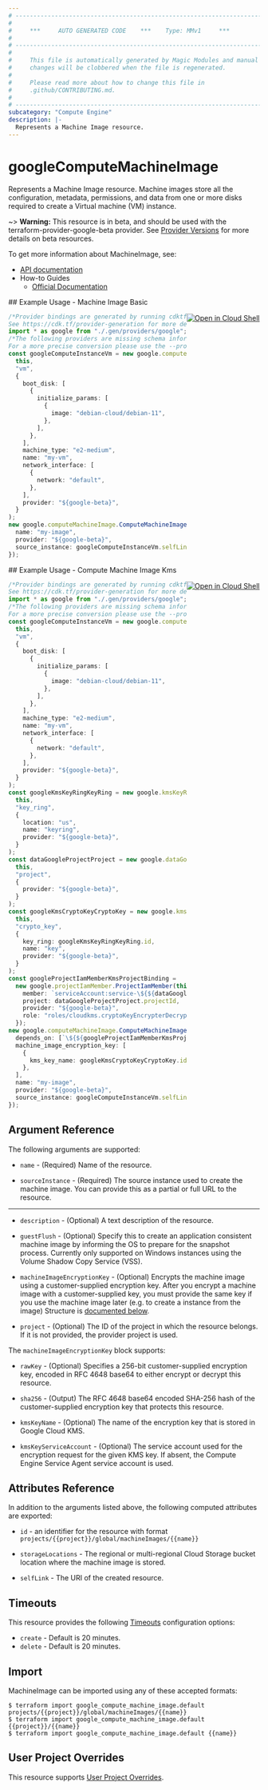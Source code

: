 ```yaml
---
# ----------------------------------------------------------------------------
#
#     ***     AUTO GENERATED CODE    ***    Type: MMv1     ***
#
# ----------------------------------------------------------------------------
#
#     This file is automatically generated by Magic Modules and manual
#     changes will be clobbered when the file is regenerated.
#
#     Please read more about how to change this file in
#     .github/CONTRIBUTING.md.
#
# ----------------------------------------------------------------------------
subcategory: "Compute Engine"
description: |-
  Represents a Machine Image resource.
---
```


# googleComputeMachineImage

Represents a Machine Image resource. Machine images store all the configuration,
metadata, permissions, and data from one or more disks required to create a
Virtual machine (VM) instance.

\~> **Warning:** This resource is in beta, and should be used with the terraform-provider-google-beta provider.
See [Provider Versions](https://terraform.io/docs/providers/google/guides/provider_versions.html) for more details on beta resources.

To get more information about MachineImage, see:

* [API documentation](https://cloud.google.com/compute/docs/reference/rest/beta/machineImages)
* How-to Guides
  * [Official Documentation](https://cloud.google.com/compute/docs/machine-images)

<div class = "oics-button" style="float: right; margin: 0 0 -15px">
  <a href="https://console.cloud.google.com/cloudshell/open?cloudshell_git_repo=https%3A%2F%2Fgithub.com%2Fterraform-google-modules%2Fdocs-examples.git&cloudshell_working_dir=machine_image_basic&cloudshell_image=gcr.io%2Fgraphite-cloud-shell-images%2Fterraform%3Alatest&open_in_editor=main.tf&cloudshell_print=.%2Fmotd&cloudshell_tutorial=.%2Ftutorial.md" target="_blank">
    <img alt="Open in Cloud Shell" src="//gstatic.com/cloudssh/images/open-btn.svg" style="max-height: 44px; margin: 32px auto; max-width: 100%;">
  </a>
</div>
## Example Usage - Machine Image Basic

```typescript
/*Provider bindings are generated by running cdktf get.
See https://cdk.tf/provider-generation for more details.*/
import * as google from "./.gen/providers/google";
/*The following providers are missing schema information and might need manual adjustments to synthesize correctly: google.
For a more precise conversion please use the --provider flag in convert.*/
const googleComputeInstanceVm = new google.computeInstance.ComputeInstance(
  this,
  "vm",
  {
    boot_disk: [
      {
        initialize_params: [
          {
            image: "debian-cloud/debian-11",
          },
        ],
      },
    ],
    machine_type: "e2-medium",
    name: "my-vm",
    network_interface: [
      {
        network: "default",
      },
    ],
    provider: "${google-beta}",
  }
);
new google.computeMachineImage.ComputeMachineImage(this, "image", {
  name: "my-image",
  provider: "${google-beta}",
  source_instance: googleComputeInstanceVm.selfLink,
});

```

<div class = "oics-button" style="float: right; margin: 0 0 -15px">
  <a href="https://console.cloud.google.com/cloudshell/open?cloudshell_git_repo=https%3A%2F%2Fgithub.com%2Fterraform-google-modules%2Fdocs-examples.git&cloudshell_working_dir=compute_machine_image_kms&cloudshell_image=gcr.io%2Fgraphite-cloud-shell-images%2Fterraform%3Alatest&open_in_editor=main.tf&cloudshell_print=.%2Fmotd&cloudshell_tutorial=.%2Ftutorial.md" target="_blank">
    <img alt="Open in Cloud Shell" src="//gstatic.com/cloudssh/images/open-btn.svg" style="max-height: 44px; margin: 32px auto; max-width: 100%;">
  </a>
</div>
## Example Usage - Compute Machine Image Kms

```typescript
/*Provider bindings are generated by running cdktf get.
See https://cdk.tf/provider-generation for more details.*/
import * as google from "./.gen/providers/google";
/*The following providers are missing schema information and might need manual adjustments to synthesize correctly: google.
For a more precise conversion please use the --provider flag in convert.*/
const googleComputeInstanceVm = new google.computeInstance.ComputeInstance(
  this,
  "vm",
  {
    boot_disk: [
      {
        initialize_params: [
          {
            image: "debian-cloud/debian-11",
          },
        ],
      },
    ],
    machine_type: "e2-medium",
    name: "my-vm",
    network_interface: [
      {
        network: "default",
      },
    ],
    provider: "${google-beta}",
  }
);
const googleKmsKeyRingKeyRing = new google.kmsKeyRing.KmsKeyRing(
  this,
  "key_ring",
  {
    location: "us",
    name: "keyring",
    provider: "${google-beta}",
  }
);
const dataGoogleProjectProject = new google.dataGoogleProject.DataGoogleProject(
  this,
  "project",
  {
    provider: "${google-beta}",
  }
);
const googleKmsCryptoKeyCryptoKey = new google.kmsCryptoKey.KmsCryptoKey(
  this,
  "crypto_key",
  {
    key_ring: googleKmsKeyRingKeyRing.id,
    name: "key",
    provider: "${google-beta}",
  }
);
const googleProjectIamMemberKmsProjectBinding =
  new google.projectIamMember.ProjectIamMember(this, "kms-project-binding", {
    member: `serviceAccount:service-\${${dataGoogleProjectProject.number}}@compute-system.iam.gserviceaccount.com`,
    project: dataGoogleProjectProject.projectId,
    provider: "${google-beta}",
    role: "roles/cloudkms.cryptoKeyEncrypterDecrypter",
  });
new google.computeMachineImage.ComputeMachineImage(this, "image", {
  depends_on: [`\${${googleProjectIamMemberKmsProjectBinding.fqn}}`],
  machine_image_encryption_key: [
    {
      kms_key_name: googleKmsCryptoKeyCryptoKey.id,
    },
  ],
  name: "my-image",
  provider: "${google-beta}",
  source_instance: googleComputeInstanceVm.selfLink,
});

```

## Argument Reference

The following arguments are supported:

*   `name` -
    (Required)
    Name of the resource.

*   `sourceInstance` -
    (Required)
    The source instance used to create the machine image. You can provide this as a partial or full URL to the resource.

***

*   `description` -
    (Optional)
    A text description of the resource.

*   `guestFlush` -
    (Optional)
    Specify this to create an application consistent machine image by informing the OS to prepare for the snapshot process.
    Currently only supported on Windows instances using the Volume Shadow Copy Service (VSS).

*   `machineImageEncryptionKey` -
    (Optional)
    Encrypts the machine image using a customer-supplied encryption key.
    After you encrypt a machine image with a customer-supplied key, you must
    provide the same key if you use the machine image later (e.g. to create a
    instance from the image)
    Structure is [documented below](#nested_machine_image_encryption_key).

*   `project` - (Optional) The ID of the project in which the resource belongs.
    If it is not provided, the provider project is used.

<a name="nested_machine_image_encryption_key"></a>The `machineImageEncryptionKey` block supports:

*   `rawKey` -
    (Optional)
    Specifies a 256-bit customer-supplied encryption key, encoded in
    RFC 4648 base64 to either encrypt or decrypt this resource.

*   `sha256` -
    (Output)
    The RFC 4648 base64 encoded SHA-256 hash of the
    customer-supplied encryption key that protects this resource.

*   `kmsKeyName` -
    (Optional)
    The name of the encryption key that is stored in Google Cloud KMS.

*   `kmsKeyServiceAccount` -
    (Optional)
    The service account used for the encryption request for the given KMS key.
    If absent, the Compute Engine Service Agent service account is used.

## Attributes Reference

In addition to the arguments listed above, the following computed attributes are exported:

*   `id` - an identifier for the resource with format `projects/{{project}}/global/machineImages/{{name}}`

*   `storageLocations` -
    The regional or multi-regional Cloud Storage bucket location where the machine image is stored.

*   `selfLink` - The URI of the created resource.

## Timeouts

This resource provides the following
[Timeouts](https://developer.hashicorp.com/terraform/plugin/sdkv2/resources/retries-and-customizable-timeouts) configuration options:

* `create` - Default is 20 minutes.
* `delete` - Default is 20 minutes.

## Import

MachineImage can be imported using any of these accepted formats:

```console
$ terraform import google_compute_machine_image.default projects/{{project}}/global/machineImages/{{name}}
$ terraform import google_compute_machine_image.default {{project}}/{{name}}
$ terraform import google_compute_machine_image.default {{name}}
```

## User Project Overrides

This resource supports [User Project Overrides](https://registry.terraform.io/providers/hashicorp/google/latest/docs/guides/provider_reference#user_project_override).
